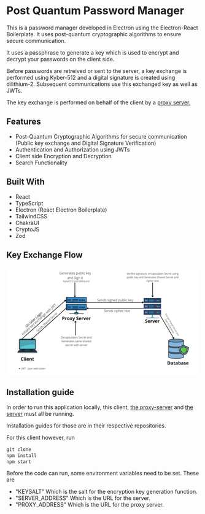 # Post Quantum Password Manager

This is a password manager developed in Electron using the Electron-React Boilerplate. It uses post-quantum cryptographic algorithms to ensure secure communication.

It uses a passphrase to generate a key which is used to encrypt and decrypt your passwords on the client side.

Before passwords are retreived or sent to the server, a key exchange is performed using Kyber-512 and a digital signature is created using dilithium-2. Subsequent communications use this exchanged key as well as JWTs.

The key exchange is performed on behalf of the client by a [proxy server.](https://github.com/Areezy/keyexchange-proxy)

## Features

- Post-Quantum Cryptographic Algorithms for secure communication (Public key exchange and Digital Signature Verification)
- Authentication and Authorization using JWTs
- Client side Encryption and Decryption
- Search Functionality

## Built With

- React
- TypeScript
- Electron (React Electron Boilerplate)
- TailwindCSS
- ChakraUI
- CryptoJS
- Zod

## Key Exchange Flow

![key exchange diagram](readme-images/Key_exchange_flow.png)

## Installation guide

In order to run this application locally, this client, [the proxy-server](https://github.com/Areezy/keyexchange-proxy) and [the server](https://github.com/Areezy/password-manager-server) must all be running.

Installation guides for those are in their respective repositories.

For this client however, run

```
git clone
npm install
npm start
```

Before the code can run, some environment variables need to be set. These are

- "KEYSALT" Which is the salt for the encryption key generation function.
- "SERVER_ADDRESS" Which is the URL for the server.
- "PROXY_ADDRESS" Which is the URL for the proxy server.
